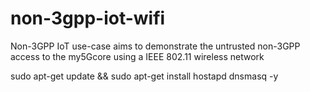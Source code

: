 # non-3gpp-iot-wifi
Non-3GPP IoT use-case aims to demonstrate the untrusted non-3GPP access to the my5Gcore using a IEEE 802.11 wireless network

 sudo apt-get update && sudo apt-get install hostapd dnsmasq -y
